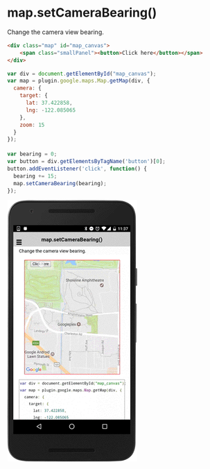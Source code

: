 # map.setCameraBearing()

Change the camera view bearing.

```html
<div class="map" id="map_canvas">
    <span class="smallPanel"><button>Click here</button></span>
</div>
```

```js
var div = document.getElementById("map_canvas");
var map = plugin.google.maps.Map.getMap(div, {
  camera: {
    target: {
      lat: 37.422858,
      lng: -122.085065
    },
    zoom: 15
  }
});

var bearing = 0;
var button = div.getElementsByTagName('button')[0];
button.addEventListener('click', function() {
  bearing += 15;
  map.setCameraBearing(bearing);
});

```

![](image.gif)
